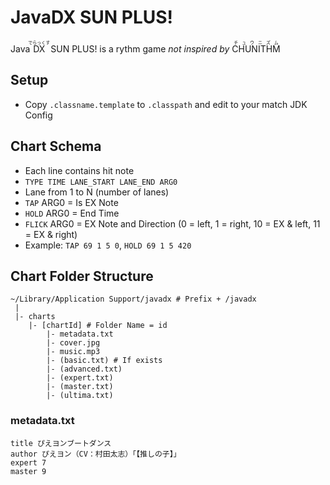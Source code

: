 # JavaDX SUN PLUS!

Java<ruby>DX<rt>でらっくす</rt></ruby> SUN PLUS! is a rythm game _not inspired by_ <ruby>CHUNITHM<rt>チュウニズム</rt></ruby>

## Setup

- Copy `.classname.template` to `.classpath` and edit to your match JDK Config

## Chart Schema

- Each line contains hit note
- `TYPE TIME LANE_START LANE_END ARG0`
- Lane from 1 to N (number of lanes)
- `TAP` ARG0 = Is EX Note
- `HOLD` ARG0 = End Time
- `FLICK` ARG0 = EX Note and Direction (0 = left, 1 = right, 10 = EX & left, 11 = EX & right)
- Example: `TAP 69 1 5 0`, `HOLD 69 1 5 420`

## Chart Folder Structure

```
~/Library/Application Support/javadx # Prefix + /javadx
 |
 |- charts
    |- [chartId] # Folder Name = id
        |- metadata.txt
        |- cover.jpg
        |- music.mp3
        |- (basic.txt) # If exists
        |- (advanced.txt)
        |- (expert.txt)
        |- (master.txt)
        |- (ultima.txt)
```

### metadata.txt

```
title ぴえヨンブートダンス
author ぴえヨン（CV：村田太志）「【推しの子】」
expert 7
master 9
```
